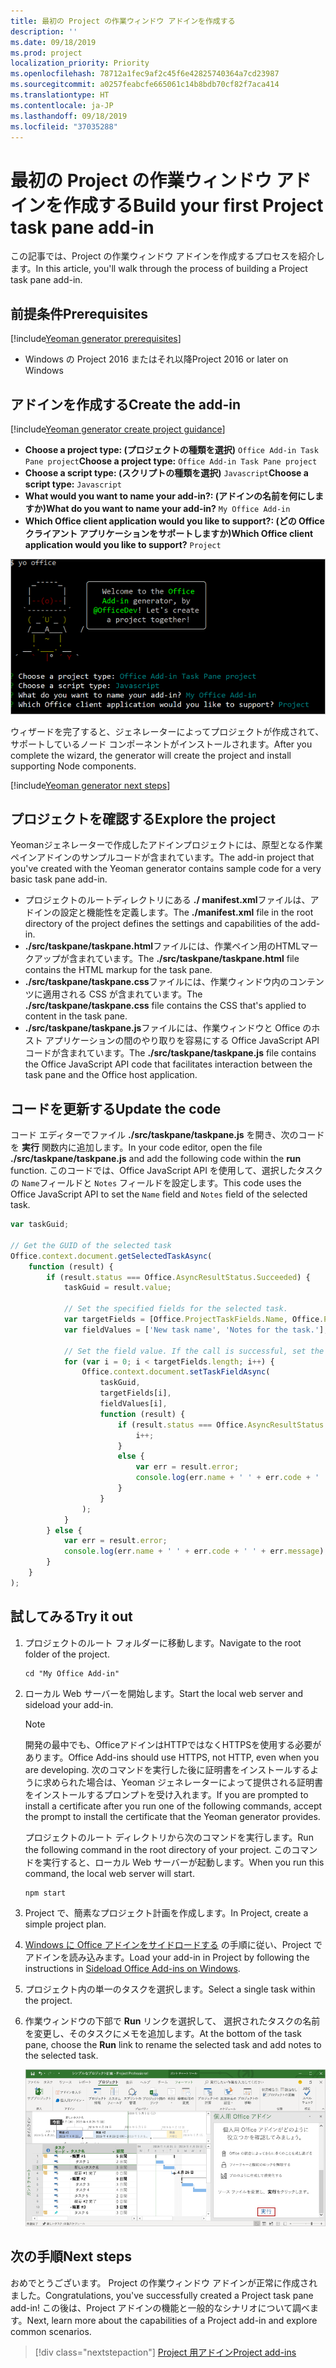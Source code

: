 ```yaml
---
title: 最初の Project の作業ウィンドウ アドインを作成する
description: ''
ms.date: 09/18/2019
ms.prod: project
localization_priority: Priority
ms.openlocfilehash: 78712a1fec9af2c45f6e42825740364a7cd23987
ms.sourcegitcommit: a0257feabcfe665061c14b8bdb70cf82f7aca414
ms.translationtype: HT
ms.contentlocale: ja-JP
ms.lasthandoff: 09/18/2019
ms.locfileid: "37035288"
---
```

# <a name="build-your-first-project-task-pane-add-in"></a><span data-ttu-id="8037a-102">最初の Project の作業ウィンドウ アドインを作成する</span><span class="sxs-lookup"><span data-stu-id="8037a-102">Build your first Project task pane add-in</span></span>

<span data-ttu-id="8037a-103">この記事では、Project の作業ウィンドウ アドインを作成するプロセスを紹介します。</span><span class="sxs-lookup"><span data-stu-id="8037a-103">In this article, you'll walk through the process of building a Project task pane add-in.</span></span>

## <a name="prerequisites"></a><span data-ttu-id="8037a-104">前提条件</span><span class="sxs-lookup"><span data-stu-id="8037a-104">Prerequisites</span></span>

[!include[Yeoman generator prerequisites](../includes/quickstart-yo-prerequisites.md)]

- <span data-ttu-id="8037a-105">Windows の Project 2016 またはそれ以降</span><span class="sxs-lookup"><span data-stu-id="8037a-105">Project 2016 or later on Windows</span></span>

## <a name="create-the-add-in"></a><span data-ttu-id="8037a-106">アドインを作成する</span><span class="sxs-lookup"><span data-stu-id="8037a-106">Create the add-in</span></span>

[!include[Yeoman generator create project guidance](../includes/yo-office-command-guidance.md)]

- <span data-ttu-id="8037a-107">**Choose a project type: (プロジェクトの種類を選択)** `Office Add-in Task Pane project`</span><span class="sxs-lookup"><span data-stu-id="8037a-107">**Choose a project type:** `Office Add-in Task Pane project`</span></span>
- <span data-ttu-id="8037a-108">**Choose a script type: (スクリプトの種類を選択)** `Javascript`</span><span class="sxs-lookup"><span data-stu-id="8037a-108">**Choose a script type:** `Javascript`</span></span>
- <span data-ttu-id="8037a-109">**What would you want to name your add-in?: (アドインの名前を何にしますか)**</span><span class="sxs-lookup"><span data-stu-id="8037a-109">**What do you want to name your add-in?**</span></span> `My Office Add-in`
- <span data-ttu-id="8037a-110">**Which Office client application would you like to support?: (どの Office クライアント アプリケーションをサポートしますか)**</span><span class="sxs-lookup"><span data-stu-id="8037a-110">**Which Office client application would you like to support?**</span></span> `Project`

![Yeoman ジェネレーターのプロンプトと応答のスクリーンショット](../images/yo-office-project.png)

<span data-ttu-id="8037a-112">ウィザードを完了すると、ジェネレーターによってプロジェクトが作成されて、サポートしているノード コンポーネントがインストールされます。</span><span class="sxs-lookup"><span data-stu-id="8037a-112">After you complete the wizard, the generator will create the project and install supporting Node components.</span></span>

[!include[Yeoman generator next steps](../includes/yo-office-next-steps.md)]

## <a name="explore-the-project"></a><span data-ttu-id="8037a-113">プロジェクトを確認する</span><span class="sxs-lookup"><span data-stu-id="8037a-113">Explore the project</span></span>

<span data-ttu-id="8037a-114">Yeomanジェネレーターで作成したアドインプロジェクトには、原型となる作業ペインアドインのサンプルコードが含まれています。</span><span class="sxs-lookup"><span data-stu-id="8037a-114">The add-in project that you've created with the Yeoman generator contains sample code for a very basic task pane add-in.</span></span> 

- <span data-ttu-id="8037a-115">プロジェクトのルートディレクトリにある **./ manifest.xml**ファイルは、アドインの設定と機能性を定義します。</span><span class="sxs-lookup"><span data-stu-id="8037a-115">The **./manifest.xml** file in the root directory of the project defines the settings and capabilities of the add-in.</span></span>
- <span data-ttu-id="8037a-116">**./src/taskpane/taskpane.html**ファイルには、作業ペイン用のHTMLマークアップが含まれています。</span><span class="sxs-lookup"><span data-stu-id="8037a-116">The **./src/taskpane/taskpane.html** file contains the HTML markup for the task pane.</span></span>
- <span data-ttu-id="8037a-117">**./src/taskpane/taskpane.css**ファイルには、作業ウィンドウ内のコンテンツに適用される CSS が含まれています。</span><span class="sxs-lookup"><span data-stu-id="8037a-117">The **./src/taskpane/taskpane.css** file contains the CSS that's applied to content in the task pane.</span></span>
- <span data-ttu-id="8037a-118">**./src/taskpane/taskpane.js**ファイルには、作業ウィンドウと Office のホスト アプリケーションの間のやり取りを容易にする Office JavaScript API コードが含まれています。</span><span class="sxs-lookup"><span data-stu-id="8037a-118">The **./src/taskpane/taskpane.js** file contains the Office JavaScript API code that facilitates interaction between the task pane and the Office host application.</span></span>

## <a name="update-the-code"></a><span data-ttu-id="8037a-119">コードを更新する</span><span class="sxs-lookup"><span data-stu-id="8037a-119">Update the code</span></span>

<span data-ttu-id="8037a-120">コード エディターでファイル **./src/taskpane/taskpane.js** を開き、次のコードを **実行** 関数内に追加します。</span><span class="sxs-lookup"><span data-stu-id="8037a-120">In your code editor, open the file **./src/taskpane/taskpane.js** and add the following code within the **run** function.</span></span> <span data-ttu-id="8037a-121">このコードでは、Office JavaScript API を使用して、選択したタスクの `Name`フィールドと `Notes` フィールドを設定します。</span><span class="sxs-lookup"><span data-stu-id="8037a-121">This code uses the Office JavaScript API to set the `Name` field and `Notes` field of the selected task.</span></span>

```js
var taskGuid;

// Get the GUID of the selected task
Office.context.document.getSelectedTaskAsync(
    function (result) {
        if (result.status === Office.AsyncResultStatus.Succeeded) {
            taskGuid = result.value;

            // Set the specified fields for the selected task.
            var targetFields = [Office.ProjectTaskFields.Name, Office.ProjectTaskFields.Notes];
            var fieldValues = ['New task name', 'Notes for the task.'];

            // Set the field value. If the call is successful, set the next field.
            for (var i = 0; i < targetFields.length; i++) {
                Office.context.document.setTaskFieldAsync(
                    taskGuid,
                    targetFields[i],
                    fieldValues[i],
                    function (result) {
                        if (result.status === Office.AsyncResultStatus.Succeeded) {
                            i++;
                        }
                        else {
                            var err = result.error;
                            console.log(err.name + ' ' + err.code + ' ' + err.message);
                        }
                    }
                );
            }
        } else {
            var err = result.error;
            console.log(err.name + ' ' + err.code + ' ' + err.message);
        }
    }
);
```

## <a name="try-it-out"></a><span data-ttu-id="8037a-122">試してみる</span><span class="sxs-lookup"><span data-stu-id="8037a-122">Try it out</span></span>

1. <span data-ttu-id="8037a-123">プロジェクトのルート フォルダーに移動します。</span><span class="sxs-lookup"><span data-stu-id="8037a-123">Navigate to the root folder of the project.</span></span>

    ```command&nbsp;line
    cd "My Office Add-in"
    ```

2. <span data-ttu-id="8037a-124">ローカル Web サーバーを開始します。</span><span class="sxs-lookup"><span data-stu-id="8037a-124">Start the local web server and sideload your add-in.</span></span>

    > [!NOTE]
    > <span data-ttu-id="8037a-125">開発の最中でも、OfficeアドインはHTTPではなくHTTPSを使用する必要があります。</span><span class="sxs-lookup"><span data-stu-id="8037a-125">Office Add-ins should use HTTPS, not HTTP, even when you are developing.</span></span> <span data-ttu-id="8037a-126">次のコマンドを実行した後に証明書をインストールするように求められた場合は、Yeoman ジェネレーターによって提供される証明書をインストールするプロンプトを受け入れます。</span><span class="sxs-lookup"><span data-stu-id="8037a-126">If you are prompted to install a certificate after you run one of the following commands, accept the prompt to install the certificate that the Yeoman generator provides.</span></span>

    <span data-ttu-id="8037a-127">プロジェクトのルート ディレクトリから次のコマンドを実行します。</span><span class="sxs-lookup"><span data-stu-id="8037a-127">Run the following command in the root directory of your project.</span></span> <span data-ttu-id="8037a-128">このコマンドを実行すると、ローカル Web サーバーが起動します。</span><span class="sxs-lookup"><span data-stu-id="8037a-128">When you run this command, the local web server will start.</span></span>

    ```command&nbsp;line
    npm start
    ```

3. <span data-ttu-id="8037a-129">Project で、簡素なプロジェクト計画を作成します。</span><span class="sxs-lookup"><span data-stu-id="8037a-129">In Project, create a simple project plan.</span></span>

4. <span data-ttu-id="8037a-130">[Windows に Office アドインをサイドロードする](../testing/create-a-network-shared-folder-catalog-for-task-pane-and-content-add-ins.md) の手順に従い、Project でアドインを読み込みます。</span><span class="sxs-lookup"><span data-stu-id="8037a-130">Load your add-in in Project by following the instructions in [Sideload Office Add-ins on Windows](../testing/create-a-network-shared-folder-catalog-for-task-pane-and-content-add-ins.md).</span></span>

5. <span data-ttu-id="8037a-131">プロジェクト内の単一のタスクを選択します。</span><span class="sxs-lookup"><span data-stu-id="8037a-131">Select a single task within the project.</span></span>

6. <span data-ttu-id="8037a-132">作業ウィンドウの下部で **Run** リンクを選択して、 選択されたタスクの名前を変更し、そのタスクにメモを追加します。</span><span class="sxs-lookup"><span data-stu-id="8037a-132">At the bottom of the task pane, choose the **Run** link to rename the selected task and add notes to the selected task.</span></span>

    ![読み込まれた作業ウィンドウ アドインを用いた Project アプリケーションのスクリーンショット](../images/project-quickstart-addin-1.png)

## <a name="next-steps"></a><span data-ttu-id="8037a-134">次の手順</span><span class="sxs-lookup"><span data-stu-id="8037a-134">Next steps</span></span>

<span data-ttu-id="8037a-135">おめでとうございます。 Project の作業ウィンドウ アドインが正常に作成されました。</span><span class="sxs-lookup"><span data-stu-id="8037a-135">Congratulations, you've successfully created a Project task pane add-in!</span></span> <span data-ttu-id="8037a-136">この後は、Project アドインの機能と一般的なシナリオについて調べます。</span><span class="sxs-lookup"><span data-stu-id="8037a-136">Next, learn more about the capabilities of a Project add-in and explore common scenarios.</span></span>

> [!div class="nextstepaction"]
> [<span data-ttu-id="8037a-137">Project 用アドイン</span><span class="sxs-lookup"><span data-stu-id="8037a-137">Project add-ins</span></span>](../project/project-add-ins.md)

